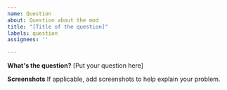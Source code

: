 ```yaml
---
name: Question
about: Question about the mod
title: "[Title of the question]"
labels: question
assignees: ''

---
```


**What's the question?**
[Put your question here]

**Screenshots**
If applicable, add screenshots to help explain your problem.
